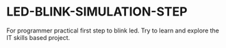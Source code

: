 # LED-BLINK-SIMULATION-STEP
For programmer practical first step to blink led. Try to learn and explore the IT skills based project.
